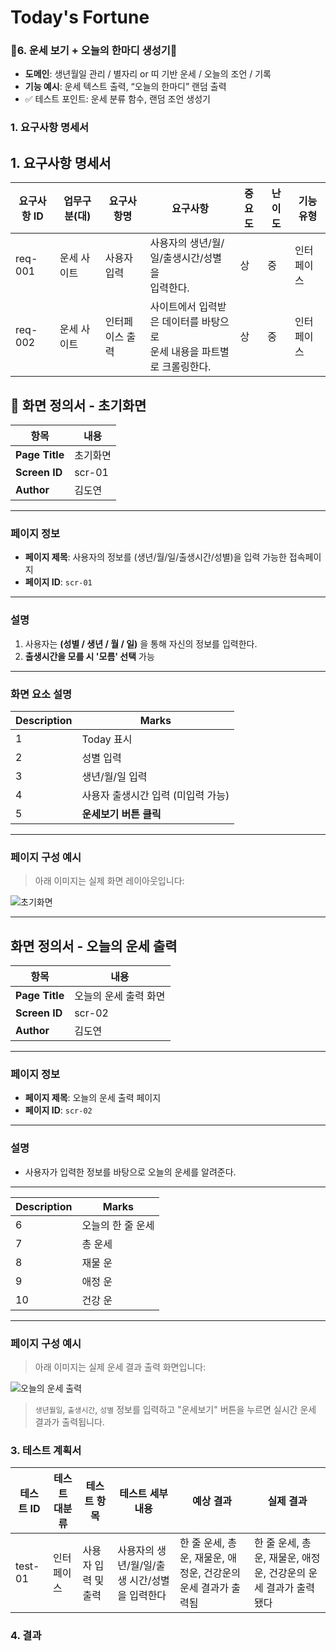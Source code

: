 # Today's Fortune
### 🤗6. **운세 보기 + 오늘의 한마디 생성기**🤗

- **도메인**: 생년월일 관리 / 별자리 or 띠 기반 운세 / 오늘의 조언 / 기록
- **기능 예시**: 운세 텍스트 출력, “오늘의 한마디” 랜덤 출력
- ✅ 테스트 포인트: 운세 분류 함수, 랜덤 조언 생성기

### 1. 요구사항 명세서
## 1. 요구사항 명세서

| 요구사항 ID | 업무구분(대)   | 요구사항명       | 요구사항                                                                 | 중요도 | 난이도 | 기능 유형  |
|-------------|----------------|------------------|--------------------------------------------------------------------------|--------|--------|-------------|
| req-001     | 운세&nbsp;사이트 | 사용자 입력      | 사용자의 생년/월/일/출생시간/성별을<br>입력한다.                         | 상     | 중     | 인터페이스 |
| req-002     | 운세&nbsp;사이트 | 인터페이스 출력  | 사이트에서 입력받은 데이터를 바탕으로<br>운세 내용을 파트별로 크롤링한다. | 상     | 중     | 인터페이스 |


## 📄 화면 정의서 - 초기화면

| 항목 | 내용 |
|------|------|
| **Page Title** | 초기화면 |
| **Screen ID**  | scr-01 |
| **Author**     | 김도연 |

---

###  페이지 정보
- **페이지 제목**: 사용자의 정보를 (생년/월/일/출생시간/성별)을 입력 가능한 접속페이지
- **페이지 ID**: `scr-01`

---

###  설명
1. 사용자는 **(성별 / 생년 / 월 / 일)** 을 통해 자신의 정보를 입력한다.  
2. **출생시간을 모를 시 '모름' 선택** 가능

---

###  화면 요소 설명

| Description | Marks               |
|-------------|---------------------|
| 1           | Today 표시          |
| 2           | 성별 입력           |
| 3           | 생년/월/일 입력     |
| 4           | 사용자 출생시간 입력 (미입력 가능) |
| 5           | **운세보기 버튼 클릭** |

---

###  페이지 구성 예시

> 아래 이미지는 실제 화면 레이아웃입니다:

![초기화면](./images/start_screen.png)

---
##  화면 정의서 - 오늘의 운세 출력

| 항목         | 내용                    |
|--------------|-------------------------|
| **Page Title** | 오늘의 운세 출력 화면     |
| **Screen ID**  | scr-02                  |
| **Author**     | 김도연                   |

---

###  페이지 정보

- **페이지 제목**: 오늘의 운세 출력 페이지
- **페이지 ID**: `scr-02`

---

###  설명

- 사용자가 입력한 정보를 바탕으로 오늘의 운세를 알려준다.

---

| Description | Marks             |
|-------------|-------------------|
| 6           | 오늘의 한 줄 운세     |
| 7           | 총 운세              |
| 8           | 재물 운             |
| 9           | 애정 운             |
| 10          | 건강 운             |

---

### 페이지 구성 예시

> 아래 이미지는 실제 운세 결과 출력 화면입니다:

![오늘의 운세 출력](./images/result_screen.png)


>  `생년월일`, `출생시간`, `성별` 정보를 입력하고 "운세보기" 버튼을 누르면 실시간 운세 결과가 출력됩니다.

### 3. 테스트 계획서

| 테스트 ID  | 테스트 대분류 | 테스트 항목           | 테스트 세부내용                                         | 예상 결과                                                    | 실제 결과                                |
|------------|----------------|------------------------|----------------------------------------------------------|---------------------------------------------------------------|------------------------------------------|
| test-01    | 인터페이스     | 사용자 입력 및 출력    | 사용자의 생년/월/일/출생 시간/성별을 입력한다            | 한 줄 운세, 총운, 재물운, 애정운, 건강운의 운세 결과가 출력됨 | 한 줄 운세, 총운, 재물운, 애정운, 건강운의 운세 결과가 출력됐다 |


### 4. 결과
